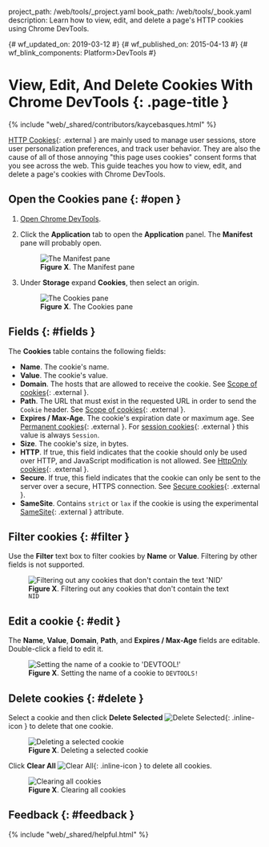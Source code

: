 project_path: /web/tools/_project.yaml
book_path: /web/tools/_book.yaml
description: Learn how to view, edit, and delete a page's HTTP cookies using Chrome DevTools.

{# wf_updated_on: 2019-03-12 #}
{# wf_published_on: 2015-04-13 #}
{# wf_blink_components: Platform>DevTools #}

# View, Edit, And Delete Cookies With Chrome DevTools {: .page-title }

{% include "web/_shared/contributors/kaycebasques.html" %}

[MDN]: https://developer.mozilla.org/en-US/docs/Web/HTTP/Cookies

[HTTP Cookies][MDN]{: .external } are mainly used to manage user sessions, store user
personalization preferences, and track user behavior. They are also the cause of all of those
annoying "this page uses cookies" consent forms that you see across the web. This guide teaches
you how to view, edit, and delete a page's cookies with Chrome DevTools.

## Open the Cookies pane {: #open }

1. [Open Chrome DevTools](/web/tools/chrome-devtools/open).
1. Click the **Application** tab to open the **Application** panel. The **Manifest**
   pane will probably open.

     <figure>
       <img src="/web/tools/chrome-devtools/storage/imgs/manifest.png"
            alt="The Manifest pane"/>
       <figcaption>
         <b>Figure X</b>. The Manifest pane
       </figcaption>
     </figure>

1. Under **Storage** expand **Cookies**, then select an origin.

     <figure>
       <img src="/web/tools/chrome-devtools/storage/imgs/cookies.png"
            alt="The Cookies pane"/>
       <figcaption>
         <b>Figure X</b>. The Cookies pane
       </figcaption>
     </figure>

## Fields {: #fields }

The **Cookies** table contains the following fields:

[scope]: https://developer.mozilla.org/en-US/docs/Web/HTTP/Cookies#Scope_of_cookies
[permanent]: https://developer.mozilla.org/en-US/docs/Web/HTTP/Cookies#Permanent_cookies
[session]: https://developer.mozilla.org/en-US/docs/Web/HTTP/Cookies#Session_cookies
[secure]: https://developer.mozilla.org/en-US/docs/Web/HTTP/Cookies#Secure_and_HttpOnly_cookies
[samesite]: https://developer.mozilla.org/en-US/docs/Web/HTTP/Cookies#SameSite_cookies

* **Name**. The cookie's name.
* **Value**. The cookie's value.
* **Domain**. The hosts that are allowed to receive the cookie. See [Scope of cookies][scope]{: .external }.
* **Path**. The URL that must exist in the requested URL in order to send the `Cookie` header.
  See [Scope of cookies][scope]{: .external }.
* **Expires / Max-Age**. The cookie's expiration date or maximum age. See
  [Permanent cookies][permanent]{: .external }. For [session cookies][session]{: .external }
  this value is always `Session`.
* **Size**. The cookie's size, in bytes.
* **HTTP**. If true, this field indicates that the cookie should only be used over HTTP, and
  JavaScript modification is not allowed. See [HttpOnly cookies][secure]{: .external }.
* **Secure**. If true, this field indicates that the cookie can only be sent to the server
  over a secure, HTTPS connection. See [Secure cookies][secure]{: .external }.
* **SameSite**. Contains `strict` or `lax` if the cookie is using the experimental
  [SameSite][samesite]{: .external } attribute.

## Filter cookies {: #filter }

Use the **Filter** text box to filter cookies by **Name** or **Value**. Filtering by other
fields is not supported.

<figure>
  <img src="/web/tools/chrome-devtools/storage/imgs/filtercookies.png"
       alt="Filtering out any cookies that don't contain the text 'NID'"/>
  <figcaption>
    <b>Figure X</b>. Filtering out any cookies that don't contain the text <code>NID</code>
  </figcaption>
</figure>

## Edit a cookie {: #edit }

The **Name**, **Value**, **Domain**, **Path**, and **Expires / Max-Age** fields are editable.
Double-click a field to edit it.

<figure>
  <img src="/web/tools/chrome-devtools/storage/imgs/editcookie.png"
       alt="Setting the name of a cookie to 'DEVTOOL!'"/>
  <figcaption>
    <b>Figure X</b>. Setting the name of a cookie to <code>DEVTOOLS!</code>
  </figcaption>
</figure>

## Delete cookies {: #delete }

[delete]: /web/tools/chrome-devtools/images/shared/delete.png

Select a cookie and then click **Delete Selected** ![Delete Selected][delete]{: .inline-icon } to delete that one cookie.

<figure>
  <img src="/web/tools/chrome-devtools/storage/imgs/deletecookie.png"
       alt="Deleting a selected cookie"/>
  <figcaption>
    <b>Figure X</b>. Deleting a selected cookie
  </figcaption>
</figure>

[clear]: /web/tools/chrome-devtools/images/shared/clear.png

Click **Clear All** ![Clear All][clear]{: .inline-icon } to delete all cookies.

<figure>
  <img src="/web/tools/chrome-devtools/storage/imgs/clearallcookies.png"
       alt="Clearing all cookies"/>
  <figcaption>
    <b>Figure X</b>. Clearing all cookies
  </figcaption>
</figure>

## Feedback {: #feedback }

{% include "web/_shared/helpful.html" %}